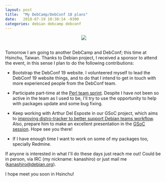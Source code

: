 ```yaml
---
layout: post
title:  "My DebCamp/DebConf 18 plans"
date:   2018-07-19 10:30:14 -0300
categories: debian debcamp debconf
---
```


<center>
<img src="{{ site.url }}/assets/debcamp18.png"/>
</center>
<br>

Tomorrow I am going to another DebCamp and DebConf; this time at Hsinchu,
Taiwan. Thanks to Debian project, I received a sponsor to attend the event, in
this sense I plan to do the following contributions:

- Bootstrap the DebConf 19 website. I volunteered myself to lead the DebConf 19
website things, and to do that I intend to get in touch with more experienced
people from the DebConf team.

- Participate part-time at the [Perl team
sprint](https://lists.debian.org/debian-perl/2018/07/msg00015.html). Despite
I have not been so active in the team as I used to be, I'll try to use the
opportunity to help with packages update and some bug fixing.

- Keep working with Arthur Del Esposte in our GSoC project, which aims to
[improving distro-tracker to better support Debian teams
workflow](https://summerofcode.withgoogle.com/dashboard/project/5631070255448064/details/).
Also, prepare him to make an excellent presentation in the [GSoC
session](https://debconf18.debconf.org/talks/125-gsoc-session/). Hope see you
there!

- If I have enough time I want to work on some of my packages too, specially
Redmine.

If anyone is interested in what I'll do these days just reach me out! Could be
in person, via IRC (my nickname: kanashiro) or just mail me
(<kanashiro@debian.org>).

I hope meet you soon in Hsinchu!
